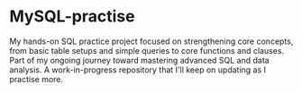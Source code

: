# MySQL-practise
My hands-on SQL practice project focused on strengthening core concepts, from basic table setups and simple queries to core functions and clauses. Part of my ongoing journey toward mastering advanced SQL and data analysis. A work-in-progress repository that I'll keep on updating as I practise more.
